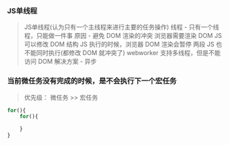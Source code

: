 ### JS单线程
> JS单线程(认为只有一个主线程来进行主要的任务操作)
> 线程 - 只有一个线程，只能做一件事 原因 - 避免 DOM 渲染的冲突
> 浏览器需要渲染 DOM
> JS 可以修改 DOM 结构
> JS 执行的时候，浏览器 DOM 渲染会暂停
> 两段 JS 也不能同时执行(都修改 DOM 就冲突了) webworker 支持多线程，但是不能访问 DOM
> 解决方案 - 异步

### 当前微任务没有完成的时候，是不会执行下一个宏任务

> 优先级： 微任务 >> 宏任务


```js
for(){
    for(){

    }
}
```